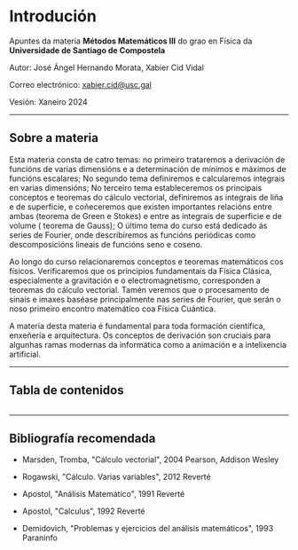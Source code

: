 # Introdución

Apuntes da materia **Métodos Matemáticos III** do grao en Física da **Universidade de Santiago de Compostela**

Autor: José Ángel Hernando Morata, Xabier Cid Vidal

Correo electrónico: xabier.cid@usc.gal

Vesión: Xaneiro 2024

-----

## Sobre a materia

Esta materia consta de catro temas: no primeiro trataremos a derivación de funcións de varias dimensións e a determinación de mínimos e máximos de funcións escalares; No segundo tema definiremos e calcularemos integrais en varias dimensións; No terceiro tema estableceremos os principais conceptos e teoremas do cálculo vectorial, definiremos as integrais de liña e de superficie, e coñeceremos que existen importantes relacións entre ambas (teorema de Green e Stokes) e entre as integrais de superficie e de volume ( teorema de Gauss); O último tema do curso está dedicado ás series de Fourier, onde describiremos as funcións periódicas como descomposicións lineais de funcións seno e coseno.

Ao longo do curso relacionaremos conceptos e teoremas matemáticos cos físicos. Verificaremos que os principios fundamentais da Física Clásica, especialmente a gravitación e o electromagnetismo, corresponden a teoremas do cálculo vectorial. Tamén veremos que o procesamento de sinais e imaxes baséase principalmente nas series de Fourier, que serán o noso primeiro encontro matemático coa Física Cuántica.

A materia desta materia é fundamental para toda formación científica, enxeñería e arquitectura. Os conceptos de derivación son cruciais para algunhas ramas modernas da informática como a animación e a intelixencia artificial.

-------

## Tabla de contenidos

```{tableofcontents}
```

-----

## Bibliografía recomendada

* Marsden, Tromba, "Cálculo vectorial", 2004 Pearson, Addison Wesley

* Rogawski, "Cálculo. Varias variables", 2012 Reverté

* Apostol, "Análisis Matemático", 1991 Reverté

* Apostol, "Calculus", 1992 Reverté

* Demidovich, "Problemas y ejercicios del análisis matemáticos", 1993 Paraninfo
